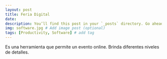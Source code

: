 ```yaml
---
layout: post
title: Feria Digital
date: 
description: You’ll find this post in your `_posts` directory. Go ahead and edit it and re-build the site to see your changes. # Add post description (optional)
img: software.jpg # Add image post (optional)
tags: [Productivity, Software] # add tag
---
```


Es una herramienta que permite un evento online. Brinda diferentes niveles de detalles.
